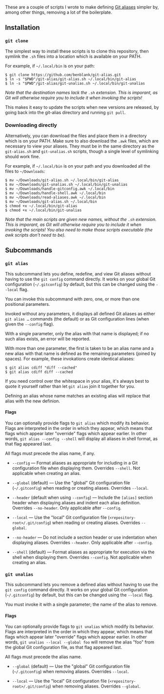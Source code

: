 These are a couple of scripts I wrote to make defining [Git
aliases][git-aliases] simpler by, among other things, removing a lot of the
boilerplate.

[git-aliases]: https://git-scm.com/book/en/v2/Git-Basics-Git-Aliases

## Installation

### `git clone`

The simplest way to install these scripts is to clone this repository, then
symlink the `.sh` files into a location which is available on your PATH.

For example, if `~/.local/bin` is on your path:

```console
$ git clone https://github.com/benblank/git-alias.git
$ ln -s "$PWD"/git-alias/git-alias.sh ~/.local/bin/git-alias
$ ln -s "$PWD"/git-alias/git-unalias.sh ~/.local/bin/git-unalias
```

_Note that the destination names lack the `.sh` extension. This is imporant, as
Git will otherwise require you to include it when invoking the scripts!_

This makes it easy to update the scripts when new versions are released, by
going back into the git-alias directory and running `git pull`.

### Downloading directly

Alternatively, you can download the files and place them in a directory which is
on your PATH. Make sure to also download the `.awk` files, which are necessary
to view your aliases. They must be in the same directory as the `git-alias.sh`
and `git-unalias.sh` scripts, though a single level of symlinking should work
fine.

For example, if `~/.local/bin` is on your path and you downloaded all the files
to `~/Downloads`:

```console
$ mv ~/Downloads/git-alias.sh ~/.local/bin/git-alias
$ mv ~/Downloads/git-unalias.sh ~/.local/bin/git-unalias
$ mv ~/Downloads/handle-gitconfig.awk ~/.local/bin
$ mv ~/Downloads/handle-shell.awk ~/.local/bin
$ mv ~/Downloads/read-aliases.awk ~/.local/bin
$ mv ~/Downloads/git-alias.sh ~/.local/bin
$ chmod +x ~/.local/bin/git-alias
$ chmod +x ~/.local/bin/git-unalias
```

_Note that the main scripts are given new names, without the `.sh` extension.
This is imporant, as Git will otherwise require you to include it when invoking
the scripts! You also need to make those scripts executable (the awk scripts
don't need to be)._

## Subcommands

### `git alias`

This subcommand lets you define, redefine, and view Git aliases without having
to use the `git config` command directly. It works on your global Git
configuration (`~/.gitconfig`) by default, but this can be changed using the
`--local` flag.

You can invoke this subcommand with zero, one, or more than one positional
parameters.

Invoked without any parameters, it displays all defined Git aliases as either
`git alias …` commands (the default) or as Git configuration lines (when given
the `--config` flag).

With a single parameter, only the alias with that name is displayed; if no such
alias exists, an error will be reported.

With more than one parameter, the first is taken to be an alias name and a new
alias with that name is defined as the remaining parameters (joined by spaces).
For example, these invokations create identical aliases:

```
$ git alias cdiff "diff --cached"
$ git alias cdiff diff --cached
```

If you need control over the whitespace in your alias, it's always best to quote
it yourself rather than let `git alias` join it together for you.

Defining an alias whose name matches an existing alias will replace that alias
with the new definion.

#### Flags

You can optionally provide flags to `git alias` which modify its behavior. Flags
are interpreted in the order in which they appear, which means that flags which
appear later "override" flags which appear earlier. In other words,
`git alias --config --shell` will display all aliases in shell format, as that
flag appeared last.

All flags must precede the alias name, if any.

- `--config` — Format aliases as appropriate for including in a Git
  configuration file when displaying them. Overrides `--shell`. Not applicable
  when creating an alias.

- `--global` (default) — Use the "global" Git configuration file
  (`~/.gitconfig`) when reading or creating aliases. Overrides `--local`.

- `--header` (default when using `--config`) — Include the `[alias]` section
  header when displaying aliases and indent each alias definition. Overrides
  `--no-header`. Only applicable after `--config`.

- `--local` — Use the "local" Git configuration file
  (`<repository-root>/.git/config`) when reading or creating aliases. Overrides
  `--global`.

- `--no-header` — Do not include a section header or use indentation when
  displaying aliases. Overrides `--header`. Only applicable after `--config`.

- `--shell` (default) — Format aliases as appropriate for execution via the
  shell when displaying them. Overrides `--config`. Not applicable when creating
  an alias.

### `git unalias`

This subcommand lets you remove a defined alias without having to use the
`git config` command directly. It works on your global Git configuration
(`~/.gitconfig`) by default, but this can be changed using the `--local` flag.

You must invoke it with a single parameter; the name of the alias to remove.

#### Flags

You can optionally provide flags to `git unalias` which modify its behavior.
Flags are interpreted in the order in which they appear, which means that flags
which appear later "override" flags which appear earlier. In other words,
`git unalias --local --global foo` will remove the alias "foo" from the global
Git configuration file, as that flag appeared last.

All flags must precede the alias name.

- `--global` (default) — Use the "global" Git configuration file
  (`~/.gitconfig`) when removing aliases. Overrides `--local`.

- `--local` — Use the "local" Git configuration file
  (`<repository-root>/.git/config`) when removing aliases. Overrides `--global`.
